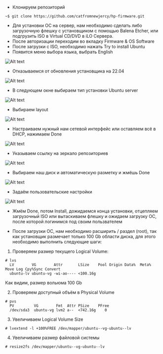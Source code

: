 *   Клонируем репозиторий

```console
~$ git clone https://github.com/catfromnewjercy/hp-firmware.git
```


*   Для установки ОС на сервер, нам необходимо сделать либо загрузочную флешку с установщиком с помощью Balena Etcher, или подгрузить ISO в Virtual CD/DVD в iLO Сервера.
*   После авторизации переходим во вкладку Firmware & OS Software
*   После загрузки с ISO, необходимо нажать Try to install Ubuntu
*   Появится меню выбора языка, выбрать English


![Alt text](/instruction/ubuntu_install/pictures/1choose_language.png?raw=true "Language Screen")

*   Отказываемся от обновления установщика на 22.04

![Alt text](/instruction/ubuntu_install/pictures/2update_ask1.png?raw=true "UpdateAsk Screen")

*   В следующем окне выбираем тип установки Ubuntu server

![Alt text](/instruction/ubuntu_install/pictures/3server_select.png?raw=true "Server Screen")

*   Выбираем layout

![Alt text](/instruction/ubuntu_install/pictures/4layout.png?raw=true "Layout")

*   Настраиваем нужный нам сетевой интерфейс или оставляем всё в DHCP, нажимаем Done

![Alt text](/instruction/ubuntu_install/pictures/5network.png?raw=true "Network")

*   Указываем ссылку на зеркало репозиториев

![Alt text](/instruction/ubuntu_install/pictures/6repository.png?raw=true "Repo")

*   Выбираем наш диск и автоматическую разметку и жмёшь Done

![Alt text](/instruction/ubuntu_install/pictures/7disk.png?raw=true "Network")

*   Задаём пользовательские настройки

![Alt text](/instruction/ubuntu_install/pictures/8hostnameanduser.png?raw=true "Network")

*   Жмём Done, потом Install, дожидаемся конца установки, отцепляем загрузочный ISO или вытаскиваем флешку и ожидаем загрузку ОС, после которой логинимся под своим пользвателем

*   После загрузки ОС, нам необходимо расширить / раздел (root), так как установщик размечает только 100 Gb области диска, для этого необходимо выполнить следующие шаги:

1. Проверяем размер текущего Logical Volume:

```
# lvs
  LV        VG        Attr       LSize    Pool Origin Data%  Meta%  Move Log Cpy%Sync Convert
  ubuntu-lv ubuntu-vg -wi-ao---- <100.16g
```
Как видим, размер вольюма 100 Gb

2. Проверяем доступный объём в Physical Volume

```
# pvs
  PV         VG        Fmt  Attr PSize    PFree
  /dev/sda3  ubuntu-vg lvm2 a--  <742.16g    0
```
3. Увеличиваем Logical Volume Size

```
# lvextend -l +100%FREE /dev/mapper/ubuntu--vg-ubuntu--lv
```
4. Увеличиваем размер файловой системы

```
# resize2fs /dev/mapper/ubuntu--vg-ubuntu--lv
```